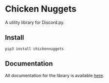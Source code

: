 # Chicken Nuggets

A utility library for Discord.py.

## Install

```
pip3 install chickennuggets
```

## Documentation

All documentation for the library is available [here](https://chickennuggets.readthedocs.io/en/latest/).

